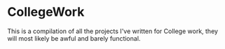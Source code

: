 # CollegeWork

This is a compilation of all the projects I've written for College work, they will most likely be awful and barely functional.
